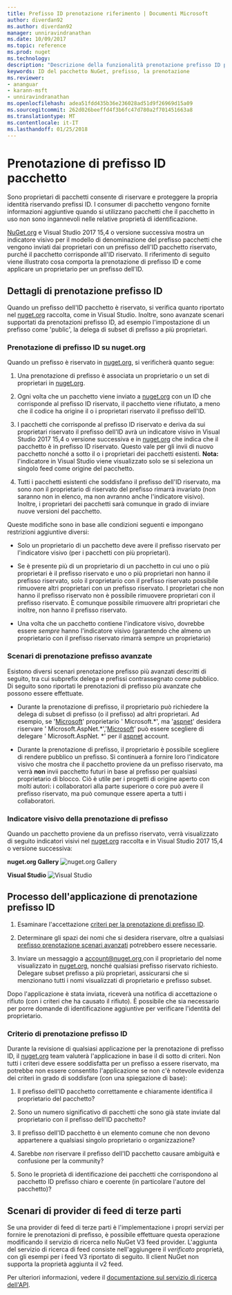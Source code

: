 ```yaml
---
title: Prefisso ID prenotazione riferimento | Documenti Microsoft
author: diverdan92
ms.author: diverdan92
manager: unniravindranathan
ms.date: 10/09/2017
ms.topic: reference
ms.prod: nuget
ms.technology: 
description: "Descrizione della funzionalità prenotazione prefisso ID pacchetto e la Guida dell'autore."
keywords: ID del pacchetto NuGet, prefisso, la prenotazione
ms.reviewer:
- ananguar
- karann-msft
- unniravindranathan
ms.openlocfilehash: adea51fdd435b36e236028ad51d9f26969d15a09
ms.sourcegitcommit: 262d026beeffd4f3b6fc47d780a2f701451663a8
ms.translationtype: MT
ms.contentlocale: it-IT
ms.lasthandoff: 01/25/2018
---
```

# <a name="package-id-prefix-reservation"></a>Prenotazione di prefisso ID pacchetto

Sono proprietari di pacchetti consente di riservare e proteggere la propria identità riservando prefissi ID. I consumer di pacchetto vengono fornite informazioni aggiuntive quando si utilizzano pacchetti che il pacchetto in uso non sono ingannevoli nelle relative proprietà di identificazione. 

[NuGet.org](https://www.nuget.org/) e Visual Studio 2017 15,4 o versione successiva mostra un indicatore visivo per il modello di denominazione del prefisso pacchetti che vengono inviati dai proprietari con un prefisso dell'ID pacchetto riservato, purché il pacchetto corrisponde all'ID riservato. Il riferimento di seguito viene illustrato cosa comporta la prenotazione di prefisso ID e come applicare un proprietario per un prefisso dell'ID.

## <a name="id-prefix-reservation-details"></a>Dettagli di prenotazione prefisso ID

Quando un prefisso dell'ID pacchetto è riservato, si verifica quanto riportato nel [nuget.org](https://www.nuget.org/) raccolta, come in Visual Studio. Inoltre, sono avanzate scenari supportati da prenotazioni prefisso ID, ad esempio l'impostazione di un prefisso come 'public', la delega di subset di prefisso a più proprietari.

### <a name="id-prefix-reservation-on-nugetorg"></a>Prenotazione di prefisso ID su nuget.org

Quando un prefisso è riservato in [nuget.org](https://www.nuget.org/), si verificherà quanto segue:

1. Una prenotazione di prefisso è associata un proprietario o un set di proprietari in [nuget.org](https://www.nuget.org/).

1. Ogni volta che un pacchetto viene inviato a [nuget.org](https://www.nuget.org/) con un ID che corrisponde al prefisso ID riservato, il pacchetto viene rifiutato, a meno che il codice ha origine il o i proprietari riservato il prefisso dell'ID.

1. I pacchetti che corrisponde al prefisso ID riservato e deriva da sui proprietari riservato il prefisso dell'ID avrà un indicatore visivo in Visual Studio 2017 15,4 o versione successiva e in [nuget.org](https://www.nuget.org/) che indica che il pacchetto è in prefisso ID riservato. Questo vale per gli invii di nuovo pacchetto nonché a sotto il o i proprietari dei pacchetti esistenti. **Nota:** l'indicatore in Visual Studio viene visualizzato solo se si seleziona un singolo feed come origine del pacchetto.

1. Tutti i pacchetti esistenti che soddisfano il prefisso dell'ID riservato, ma sono *non* il proprietario di riservato del prefisso rimarrà invariato (non saranno non in elenco, ma non avranno anche l'indicatore visivo). Inoltre, i proprietari dei pacchetti sarà comunque in grado di inviare nuove versioni del pacchetto.

Queste modifiche sono in base alle condizioni seguenti e impongano restrizioni aggiuntive diversi:

- Solo un proprietario di un pacchetto deve avere il prefisso riservato per l'indicatore visivo (per i pacchetti con più proprietari).

- Se è presente più di un proprietario di un pacchetto in cui uno o più proprietari è il prefisso riservato e uno o più proprietari non hanno il prefisso riservato, solo il proprietario con il prefisso riservato possibile rimuovere altri proprietari con un prefisso riservato. I proprietari che non hanno il prefisso riservato non è possibile rimuovere proprietari con il prefisso riservato. È comunque possibile rimuovere altri proprietari che inoltre, non hanno il prefisso riservato.

- Una volta che un pacchetto contiene l'indicatore visivo, dovrebbe essere *sempre* hanno l'indicatore visivo (garantendo che almeno un proprietario con il prefisso riservato rimarrà sempre un proprietario)

### <a name="advanced-prefix-reservation-scenarios"></a>Scenari di prenotazione prefisso avanzate

Esistono diversi scenari prenotazione prefisso più avanzati descritti di seguito, tra cui subprefix delega e prefissi contrassegnato come pubblico. Di seguito sono riportati le prenotazioni di prefisso più avanzate che possono essere effettuate. 

- Durante la prenotazione di prefisso, il proprietario può richiedere la delega di subset di prefisso (o il prefisso) ad altri proprietari. Ad esempio, se '[Microsoft](https://www.nuget.org/profiles/microsoft)' proprietario ' Microsoft.\*', ma '[aspnet](https://www.nuget.org/profiles/aspnet)' desidera riservare ' Microsoft.AspNet.\*','[Microsoft](https://www.nuget.org/profiles/microsoft)' può essere scegliere di delegare ' Microsoft.AspNet. \*' per il [aspnet](https://www.nuget.org/profiles/aspnet) account.

- Durante la prenotazione di prefisso, il proprietario è possibile scegliere di rendere pubblico un prefisso. Si continuerà a fornire loro l'indicatore visivo che mostra che il pacchetto proviene da un prefisso riservato, ma verrà **non** invii pacchetto futuri in base al prefisso per qualsiasi proprietario di blocco. Ciò è utile per i progetti di origine aperto con molti autori: i collaboratori alla parte superiore o core può avere il prefisso riservato, ma può comunque essere aperta a tutti i collaboratori. 

### <a name="prefix-reservation-visual-indicator"></a>Indicatore visivo della prenotazione di prefisso

Quando un pacchetto proviene da un prefisso riservato, verrà visualizzato di seguito indicatori visivi nel [nuget.org](https://www.nuget.org/) raccolta e in Visual Studio 2017 15,4 o versione successiva:

**nuget.org Gallery**
![nuget.org Gallery](media/nuget-gallery-reserved-prefix.png)

**Visual Studio**
![Visual Studio](media/visual-studio-reserved-prefix.png)

## <a name="id-prefix-reservation-application-process"></a>Processo dell'applicazione di prenotazione prefisso ID

1. Esaminare l'accettazione [criteri per la prenotazione di prefisso ID](#id-prefix-reservation-criteria).

1. Determinare gli spazi dei nomi che si desidera riservare, oltre a qualsiasi [prefisso prenotazione scenari avanzati](#advanced-prefix-reservation-scenarios) potrebbero essere necessarie.

1. Inviare un messaggio a [ account@nuget.org ](mailto:account@nuget.org) con il proprietario del nome visualizzato in [nuget.org](https://www.nuget.org/), nonché qualsiasi prefisso riservato richiesto. Delegare subset prefisso a più proprietari, assicurarsi che si menzionano tutti i nomi visualizzati di proprietario e prefisso subset.

Dopo l'applicazione è stata inviata, riceverà una notifica di accettazione o rifiuto (con i criteri che ha causato il rifiuto). È possibile che sia necessario per porre domande di identificazione aggiuntive per verificare l'identità del proprietario.

### <a name="id-prefix-reservation-criteria"></a>Criterio di prenotazione prefisso ID

Durante la revisione di qualsiasi applicazione per la prenotazione di prefisso ID, il [nuget.org](https://www.nuget.org/) team valuterà l'applicazione in base il di sotto di criteri. Non tutti i criteri deve essere soddisfatta per un prefisso a essere riservato, ma potrebbe non essere consentito l'applicazione se non c'è notevole evidenza dei criteri in grado di soddisfare (con una spiegazione di base):

1. Il prefisso dell'ID pacchetto correttamente e chiaramente identifica il proprietario del pacchetto?

1. Sono un numero significativo di pacchetti che sono già state inviate dal proprietario con il prefisso dell'ID pacchetto?

1. Il prefisso dell'ID pacchetto è un elemento comune che non devono appartenere a qualsiasi singolo proprietario o organizzazione?

1. Sarebbe *non* riservare il prefisso dell'ID pacchetto causare ambiguità e confusione per la community?

1. Sono le proprietà di identificazione dei pacchetti che corrispondono al pacchetto ID prefisso chiaro e coerente (in particolare l'autore del pacchetto)?

## <a name="third-party-feed-provider-scenarios"></a>Scenari di provider di feed di terze parti

Se una provider di feed di terze parti è l'implementazione i propri servizi per fornire le prenotazioni di prefisso, è possibile effettuare questa operazione modificando il servizio di ricerca nello NuGet V3 feed provider. L'aggiunta del servizio di ricerca di feed consiste nell'aggiungere il *verificato* proprietà, con gli esempi per i feed V3 riportato di seguito. Il client NuGet non supporta la proprietà aggiunta il v2 feed.

Per ulteriori informazioni, vedere il [documentazione sul servizio di ricerca dell'API](../api/search-query-service-resource.md).
